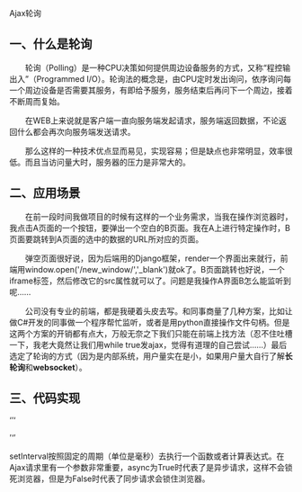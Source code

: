 Ajax轮询



## 一、什么是轮询

　　轮询（Polling）是一种CPU决策如何提供周边设备服务的方式，又称“程控输出入”（Programmed I/O）。轮询法的概念是，由CPU定时发出询问，依序询问每一个周边设备是否需要其服务，有即给予服务，服务结束后再问下一个周边，接着不断周而复始。

　　在WEB上来说就是客户端一直向服务端发起请求，服务端返回数据，不论返回什么都会再次向服务端发送请求。

　　那么这样的一种技术优点显而易见，实现容易；但是缺点也非常明显，效率很低。而且当访问量大时，服务器的压力是非常大的。

## 二、应用场景

　　在前一段时间我做项目的时候有这样的一个业务需求，当我在操作浏览器时，我点击A页面的一个按钮，要弹出一个空白的B页面。我在A上进行特定操作时，B页面要跳转到A页面的选中的数据的URL所对应的页面。

　　弹空页面很好说，因为后端用的Django框架，render一个界面出来就行，前端用window.open('/new_window/','_blank')就ok了。B页面跳转也好说，一个iframe标签，然后修改它的src属性就可以了。问题是我操作A界面B怎么能监听到呢……

　　公司没有专业的前端，都是我硬着头皮去写。和同事商量了几种方案，比如让做C#开发的同事做一个程序帮忙监听，或者是用python直接操作文件句柄。但是这两个方案的开销都有点大，万般无奈之下我们只能在前端上找方法（忍不住吐槽一下，我老大竟然让我们用while true发ajax，觉得有道理的自己尝试……）最后选定了轮询的方式（因为是内部系统，用户量实在是小，如果用户量大自行了解**长轮询**和**websocket**）。

## 三、代码实现

‘’‘

<script>
    setInterval("test()",500);
    function test() {
        $.ajax({
            url: '/new_window_url/',
            async:true,
            type: 'get',
            success: function (data) {
                var new_url =  $('#new_iframe').attr('src');
                if (new_url !== data){
                    $('#new_iframe').attr('src', data);
                }
            }
        })
    }
</script>

’‘’

setInterval按照固定的周期（单位是毫秒）去执行一个函数或者计算表达式。在Ajax请求里有一个参数非常重要，async为True时代表了是异步请求，这样不会锁死浏览器，但是为False时代表了同步请求会锁住浏览器。